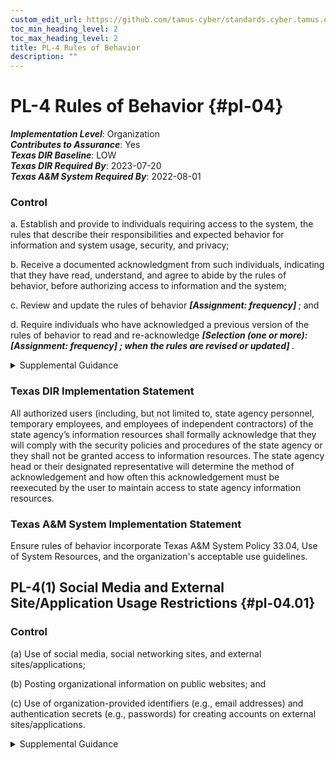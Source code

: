 ```yaml
---
custom_edit_url: https://github.com/tamus-cyber/standards.cyber.tamus.edu/tree/main/static/content/tamus.edu/TAMUS_profile.xml
toc_min_heading_level: 2
toc_max_heading_level: 2
title: PL-4 Rules of Behavior
description: ""
---
```


# PL-4 Rules of Behavior {#pl-04}

_**Implementation Level**_: Organization\
_**Contributes to Assurance**_: Yes\
_**Texas DIR Baseline**_: LOW\
_**Texas DIR Required By**_: 2023-07-20\
_**Texas A&M System Required By**_: 2022-08-01

### Control

a. Establish and provide to individuals requiring access to the system, the rules that describe their responsibilities and expected behavior for information and system usage, security, and privacy;

b. Receive a documented acknowledgment from such individuals, indicating that they have read, understand, and agree to abide by the rules of behavior, before authorizing access to information and the system;

c. Review and update the rules of behavior <strong> <em>[Assignment: frequency]</em> </strong> ; and

d. Require individuals who have acknowledged a previous version of the rules of behavior to read and re-acknowledge <strong> <em>[Selection (one or more): <strong> <em>[Assignment: frequency]</em> </strong> ; when the rules are revised or updated]</em> </strong>.

<details>
  <summary>Supplemental Guidance</summary>

Rules of behavior represent a type of access agreement for organizational users. Other types of access agreements include nondisclosure agreements, conflict-of-interest agreements, and acceptable use agreements (see <a xmlns="http://csrc.nist.gov/ns/oscal/1.0" href="#ps-6">PS-6</a> ). Organizations consider rules of behavior based on individual user roles and responsibilities and differentiate between rules that apply to privileged users and rules that apply to general users. Establishing rules of behavior for some types of non-organizational users, including individuals who receive information from federal systems, is often not feasible given the large number of such users and the limited nature of their interactions with the systems. Rules of behavior for organizational and non-organizational users can also be established in <a xmlns="http://csrc.nist.gov/ns/oscal/1.0" href="#ac-8">AC-8</a> . The related controls section provides a list of controls that are relevant to organizational rules of behavior. <a xmlns="http://csrc.nist.gov/ns/oscal/1.0" href="#pl-4_smt.b">PL-4b</a> , the documented acknowledgment portion of the control, may be satisfied by the literacy training and awareness and role-based training programs conducted by organizations if such training includes rules of behavior. Documented acknowledgements for rules of behavior include electronic or physical signatures and electronic agreement check boxes or radio buttons.

</details>

### Texas DIR Implementation Statement

All authorized users (including, but not limited to, state agency personnel, temporary employees, and employees of independent contractors) of the state agency’s information resources shall formally acknowledge that they will comply with the security policies and procedures of the state agency or they shall not be granted access to information resources. The state agency head or their designated representative will determine the method of acknowledgement and how often this acknowledgement must be reexecuted by the user to maintain access to state agency information resources.

### Texas A&M System Implementation Statement

Ensure rules of behavior incorporate Texas A&M System Policy 33.04, Use of System Resources, and the organization's acceptable use guidelines.

## PL-4(1) Social Media and External Site/Application Usage Restrictions {#pl-04.01}

### Control

(a) Use of social media, social networking sites, and external sites/applications;

(b) Posting organizational information on public websites; and

(c) Use of organization-provided identifiers (e.g., email addresses) and authentication secrets (e.g., passwords) for creating accounts on external sites/applications.

<details>
  <summary>Supplemental Guidance</summary>

Social media, social networking, and external site/application usage restrictions address rules of behavior related to the use of social media, social networking, and external sites when organizational personnel are using such sites for official duties or in the conduct of official business, when organizational information is involved in social media and social networking transactions, and when personnel access social media and networking sites from organizational systems. Organizations also address specific rules that prevent unauthorized entities from obtaining non-public organizational information from social media and networking sites either directly or through inference. Non-public information includes personally identifiable information and system account information.

</details>

